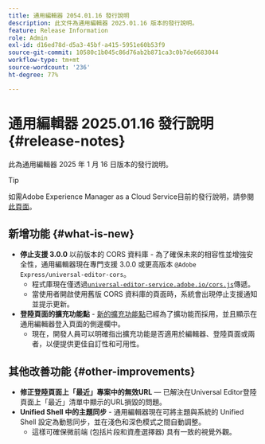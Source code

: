 ```yaml
---
title: 通用編輯器 2054.01.16 發行說明
description: 此文件為通用編輯器 2025.01.16 版本的發行說明。
feature: Release Information
role: Admin
exl-id: d16ed78d-d5a3-45bf-a415-5951e60b53f9
source-git-commit: 10580c1b045c86d76ab2b871ca3c0b7de6683044
workflow-type: tm+mt
source-wordcount: '236'
ht-degree: 77%

---
```



# 通用編輯器 2025.01.16 發行說明 {#release-notes}

此為通用編輯器 2025 年 1 月 16 日版本的發行說明。

>[!TIP]
>
>如需Adobe Experience Manager as a Cloud Service目前的發行說明，請參閱[此頁面](/help/release-notes/release-notes-cloud/release-notes-current.md)。

## 新增功能 {#what-is-new}

* **停止支援 3.0.0** 以前版本的 CORS 資料庫 - 為了確保未來的相容性並增強安全性，通用編輯器現在專門支援 3.0.0 或更高版本
  `@Adobe Express/universal-editor-cors`。
   * 程式庫現在僅透過[`universal-editor-service.adobe.io/cors.js`](http://universal-editor-service.adobe.io/cors.js)傳遞。
   * 當使用者開啟使用舊版 CORS 資料庫的頁面時，系統會出現停止支援通知並提示更新。
* **登陸頁面的擴充功能點** - [新的擴充功能點](/help/implementing/universal-editor/customizing.md#extending)已經為了擴功能而採用，並且顯示在通用編輯器登入頁面的側邊欄中。
   * 現在，開發人員可以明確指出擴充功能是否適用於編輯器、登陸頁面或兩者，以便提供更佳自訂性和可用性。

## 其他改善功能 {#other-improvements}

* **修正登陸頁面上「最近」專案中的無效URL** — 已解決在Universal Editor登陸頁面上「最近」清單中顯示的URL損毀的問題。
* **Unified Shell 中的主題同步** - 通用編輯器現在可將主題與系統的 Unified Shell 設定為動態同步，並在淺色和深色模式之間自動調整。
   * 這樣可確保微前端 (包括片段和資產選擇器) 具有一致的視覺外觀。
